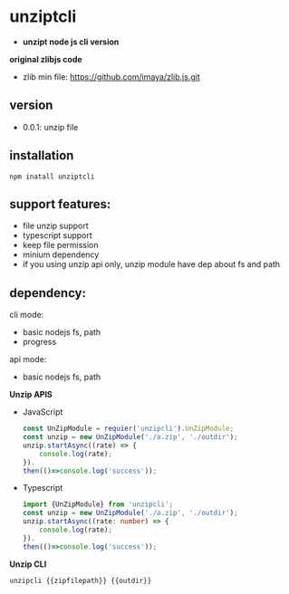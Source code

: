 # unziptcli
* **unzipt node js cli version**

**original zlibjs code**
* zlib min file: https://github.com/imaya/zlib.js.git

**version**
-
- 0.0.1: unzip file

**installation**
-
```
npm inatall unziptcli
```

**support features:**
-
* file unzip support
* typescript support
* keep file permission
* minium dependency
* if you using unzip api only, unzip module have dep about fs and path

**dependency:**
-
cli mode: 
- basic nodejs fs, path
- progress

api mode:
- basic nodejs fs, path


**Unzip APIS**
- JavaScript
    ```javascript
    const UnZipModule = requier('unzipcli').UnZipModule;
    const unzip = new UnZipModule('./a.zip', './outdir');
    unzip.startAsync((rate) => {
        console.log(rate);
    }).
    then(()=>console.log('success'));
    ```
- Typescript
    ```Typescript
    import {UnZipModule} from 'unzipcli';
    const unzip = new UnZipModule('./a.zip', './outdir');
    unzip.startAsync((rate: number) => {
        console.log(rate);
    }).
    then(()=>console.log('success'));
    ```

**Unzip CLI**

```
unzipcli {{zipfilepath}} {{outdir}}
```
